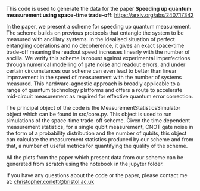 This code is used to generate the data for the paper **Speeding up quantum measurement using space-time trade-off**: https://arxiv.org/abs/2407.17342

In the paper, we present a scheme for speeding up quantum measurement. The scheme builds on previous protocols that entangle the system to be measured with ancillary systems. In the idealised situation of perfect entangling operations and no decoherence, it gives an exact space-time trade-off meaning the readout speed increases linearly with the number of ancilla. We verify this scheme is robust against experimental imperfections through numerical modelling of gate noise and readout errors, and under certain circumstances our scheme can even lead to better than linear improvement in the speed of measurement with the number of systems measured. This hardware-agnostic approach is broadly applicable to a range of quantum technology platforms and offers a route to accelerate mid-circuit measurement as required for effective quantum error correction.

The principal object of the code is the MeasurementStatisticsSimulator object which can be found in src/core.py. This object is used to run simulations of the 
space-time trade-off scheme. Given the time dependent measurement statistics, for a single qubit
measurement, CNOT gate noise in the form of a probability distribution and the number of qubits, this object can calculate the measurement statistics
produced by our scheme and from that, a number of useful metrics for quantifying the quality of the scheme.

All the plots from the paper which present data from our scheme can be generated from scratch using the notebook in the jupyter folder.

If you have any questions about the code or the paper, please contact me at: christopher.corlett@bristol.ac.uk